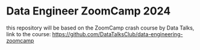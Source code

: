 # Data Engineer ZoomCamp 2024
this repository will be based on the ZoomCamp crash course by Data Talks, link to the course: https://github.com/DataTalksClub/data-engineering-zoomcamp
